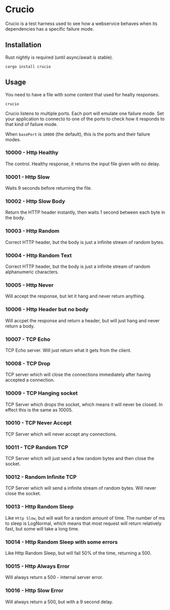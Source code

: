 # Crucio

Crucio is a test harness used to see how a webservice behaves when its dependencies has a specific failure mode.

## Installation

Rust nightly is required (until async/await is stable).

```
cargo install crucio
```

## Usage

You need to have a file with some content that used for healty responses.

```
crucio
```

Crucio listens to multiple ports. Each port will emulate one failure mode. Set your application
to connecto to one of the ports to check how it responds to that kind of failure mode.

When `basePort` is `10000` (the default), this is the ports and their failure modes.

### 10000 - Http Healthy

The control. Healthy response, it returns the input file given with no delay.

### 10001 - Http Slow

Waits 9 seconds before returning the file.

### 10002 - Http Slow Body

Return the HTTP header instantly, then waits 1 second between each byte in the body.

### 10003 - Http Random

Correct HTTP header, but the body is just a infinite stream of random bytes.

### 10004 - Http Random Text

Correct HTTP header, but the body is just a infinite stream of random alphanumeric characters.

### 10005 - Http Never

Will accept the response, but let it hang and never return anything.

### 10006 - Http Header but no body

Will accpet the response and return a header, but will just hang and never return a body.

### 10007 - TCP Echo

TCP Echo server. Will just return what it gets from the client.

### 10008 - TCP Drop

TCP server which will close the connections immediately after having accepted a connection.

### 10009 - TCP Hanging socket

TCP Server which drops the socket, which means it will never be closed. In effect this is the same as 10005.

### 10010 - TCP Never Accept

TCP Server which will never accept any connections.

### 10011 - TCP Random TCP

TCP Server which will just send a few random bytes and then close the socket.

### 10012 - Random Infinite TCP

TCP Server which will send a infinite stream of random bytes. Will never close the socket.

### 10013 - Http Random Sleep

Like `Http Slow`, but will wait for a random amount of time. The number of ms to sleep is LogNormal, which means that most request will return relatively fast, but some will take a long time.

### 10014 - Http Random Sleep with some errors

Like Http Random Sleep, but will fail 50% of the time, returning a 500.

### 10015 - Http Always Error

Will always return a 500 - internal server error.

### 10016 - Http Slow Error

Will always return a 500, but with a 9 second delay.
